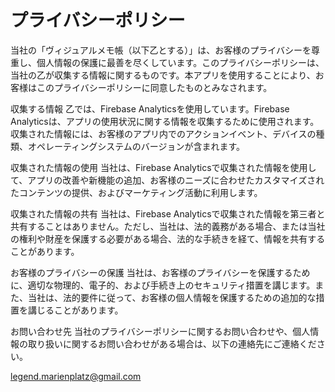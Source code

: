 # プライバシーポリシー

当社の「ヴィジュアルメモ帳（以下乙とする）」は、お客様のプライバシーを尊重し、個人情報の保護に最善を尽くしています。このプライバシーポリシーは、当社の乙が収集する情報に関するものです。本アプリを使用することにより、お客様はこのプライバシーポリシーに同意したものとみなされます。

収集する情報 乙では、Firebase Analyticsを使用しています。Firebase Analyticsは、アプリの使用状況に関する情報を収集するために使用されます。収集された情報には、お客様のアプリ内でのアクションイベント、デバイスの種類、オペレーティングシステムのバージョンが含まれます。

収集された情報の使用 当社は、Firebase Analyticsで収集された情報を使用して、アプリの改善や新機能の追加、お客様のニーズに合わせたカスタマイズされたコンテンツの提供、およびマーケティング活動に利用します。

収集された情報の共有 当社は、Firebase Analyticsで収集された情報を第三者と共有することはありません。ただし、当社は、法的義務がある場合、または当社の権利や財産を保護する必要がある場合、法的な手続きを経て、情報を共有することがあります。

お客様のプライバシーの保護 当社は、お客様のプライバシーを保護するために、適切な物理的、電子的、および手続き上のセキュリティ措置を講じます。また、当社は、法的要件に従って、お客様の個人情報を保護するための追加的な措置を講じることがあります。

お問い合わせ先 当社のプライバシーポリシーに関するお問い合わせや、個人情報の取り扱いに関するお問い合わせがある場合は、以下の連絡先にご連絡ください。

legend.marienplatz@gmail.com
